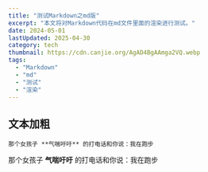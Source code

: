 ```yaml
---
title: "测试Markdown之md版"
excerpt: "本文将对Markdown代码在md文件里面的渲染进行测试。"
date: 2024-05-01
lastUpdated: 2025-04-30
category: tech
thumbnail: https://cdn.canjie.org/AgAD4BgAAmga2VQ.webp
tags:
  - "Markdown"
  - "md"
  - "测试"
  - "渲染"
---
```


## 文本加粗

```
那个女孩子 **气喘吁吁** 的打电话和你说：我在跑步
```

那个女孩子 **气喘吁吁** 的打电话和你说：我在跑步
